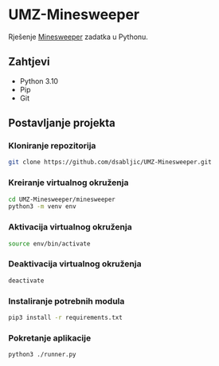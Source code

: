 # UMZ-Minesweeper

Rješenje [Minesweeper](https://cs50.harvard.edu/ai/2020/projects/1/minesweeper/) zadatka u Pythonu.

## Zahtjevi
- Python 3.10
- Pip
- Git

## Postavljanje projekta

### Kloniranje repozitorija
```bash
git clone https://github.com/dsabljic/UMZ-Minesweeper.git
```

### Kreiranje virtualnog okruženja
```bash
cd UMZ-Minesweeper/minesweeper
python3 -m venv env
```

### Aktivacija virtualnog okruženja
```bash
source env/bin/activate
```

### Deaktivacija virtualnog okruženja
```bash
deactivate
```

### Instaliranje potrebnih modula
```bash
pip3 install -r requirements.txt
```

### Pokretanje aplikacije
```bash
python3 ./runner.py
```
